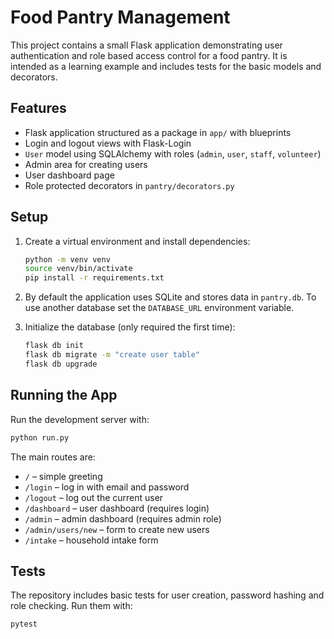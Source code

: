 # Food Pantry Management

This project contains a small Flask application demonstrating user authentication and role based access control for a food pantry. It is intended as a learning example and includes tests for the basic models and decorators.

## Features

- Flask application structured as a package in `app/` with blueprints
- Login and logout views with Flask-Login
- `User` model using SQLAlchemy with roles (`admin`, `user`, `staff`, `volunteer`)
- Admin area for creating users
- User dashboard page
- Role protected decorators in `pantry/decorators.py`

## Setup

1. Create a virtual environment and install dependencies:

   ```bash
   python -m venv venv
   source venv/bin/activate
   pip install -r requirements.txt
   ```

2. By default the application uses SQLite and stores data in `pantry.db`. To use another database set the `DATABASE_URL` environment variable.

3. Initialize the database (only required the first time):

   ```bash
   flask db init
   flask db migrate -m "create user table"
   flask db upgrade
   ```

## Running the App

Run the development server with:

```bash
python run.py
```

The main routes are:

- `/` – simple greeting
- `/login` – log in with email and password
- `/logout` – log out the current user
- `/dashboard` – user dashboard (requires login)
- `/admin` – admin dashboard (requires admin role)
- `/admin/users/new` – form to create new users
- `/intake` – household intake form

## Tests

The repository includes basic tests for user creation, password hashing and role
checking. Run them with:

```bash
pytest
```




